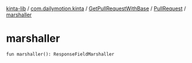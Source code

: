 [kinta-lib](../../../index.md) / [com.dailymotion.kinta](../../index.md) / [GetPullRequestWithBase](../index.md) / [PullRequest](index.md) / [marshaller](./marshaller.md)

# marshaller

`fun marshaller(): ResponseFieldMarshaller`